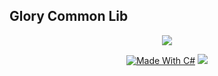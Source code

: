 ## Glory Common Lib
<p align="center">
  <a href="https://www.codacy.com?utm_source=github.com&amp;utm_medium=referral&amp;utm_content=JoshuaSledden/Glory&amp;utm_campaign=Badge_Grade"><img src="https://app.codacy.com/project/badge/Grade/5672afde2b3b458fbc8a04bfd6cd9013"></a><br>
</p>

<p align="center">
  <a href="http://forthebadge.com"><img src="http://forthebadge.com/images/badges/made-with-c-sharp.svg" alt="Made With C#"></a>
  <a href="http://forthebadge.com"><img src="https://forthebadge.com/images/badges/makes-people-smile.svg"></a><br>
</p>
